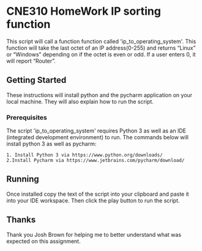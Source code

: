 # CNE310 HomeWork IP sorting function

This script will call a function  function called 'ip_to_operating_system'. This function will take the last octet of an IP address(0-255) and returns “Linux” or “Windows” depending on if the octet is even or odd. If a user enters 0, it will report “Router”.

## Getting Started

These instructions will install python and the pycharm application on your local machine. They will also explain how to run the script.

### Prerequisites

The script 'ip_to_operating_system' requires Python 3 as well as an IDE (integrated development environment) to run.
The commands below will install python 3 as well as pycharm:

```
1. Install Python 3 via https://www.python.org/downloads/
2.Install Pycharm via https://www.jetbrains.com/pycharm/download/
```
## Running
Once installed copy the text of the script into your clipboard and paste it into your IDE workspace.
Then click the play button to run the script.

## Thanks
Thank you Josh Brown for helping me to better understand what was expected on this assignment.
